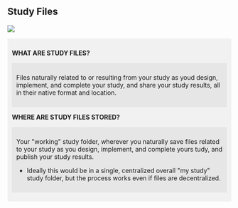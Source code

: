 ## Study Files


![](study-files.drawio)

<div markdown="1" style="background-color:rgba(0, 0, 0, 0.0470588); text-align:left; vertical-align: top; padding:10px 10px;">

**WHAT ARE STUDY FILES?**

<div markdown="1" style="background-color:rgba(0, 0, 0, 0.0470588); text-align:left; vertical-align: top; padding:10px 10px; margin-bottom: 10px;">

Files naturally related to or resulting from your study as youd design, implement, and complete your study, and share your study results, all in their native format and location.

</div>

**WHERE ARE STUDY FILES STORED?**

<div markdown="1" style="background-color:rgba(0, 0, 0, 0.0470588); text-align:left; vertical-align: top; padding:10px 10px; margin-bottom: 10px;">

Your "working" study folder, wherever you naturally save files related to your study as you design, implement, and complete yours tudy, and publish your study results.

* Ideally this would be in a single, centralized overall "my study" study folder, but the process works even if files are decentralized.

</div>
</div>